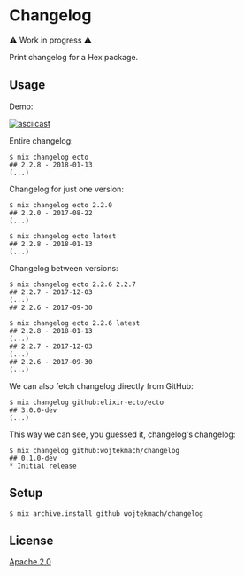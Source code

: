 # Changelog

:warning: Work in progress :warning:

Print changelog for a Hex package.

## Usage

Demo:

[![asciicast](https://asciinema.org/a/159609.png)](https://asciinema.org/a/159609)

Entire changelog:

```
$ mix changelog ecto
## 2.2.8 - 2018-01-13
(...)
```

Changelog for just one version:

```
$ mix changelog ecto 2.2.0
## 2.2.0 - 2017-08-22
(...)

$ mix changelog ecto latest
## 2.2.8 - 2018-01-13
(...)
```

Changelog between versions:

```
$ mix changelog ecto 2.2.6 2.2.7
## 2.2.7 - 2017-12-03
(...)
## 2.2.6 - 2017-09-30

$ mix changelog ecto 2.2.6 latest
## 2.2.8 - 2018-01-13
(...)
## 2.2.7 - 2017-12-03
(...)
## 2.2.6 - 2017-09-30
(...)
```

We can also fetch changelog directly from GitHub:

```
$ mix changelog github:elixir-ecto/ecto
## 3.0.0-dev
(...)
```

This way we can see, you guessed it, changelog's changelog:

```
$ mix changelog github:wojtekmach/changelog
## 0.1.0-dev
* Initial release
```

## Setup

```
$ mix archive.install github wojtekmach/changelog
```

## License

[Apache 2.0](./LICENSE.md)
